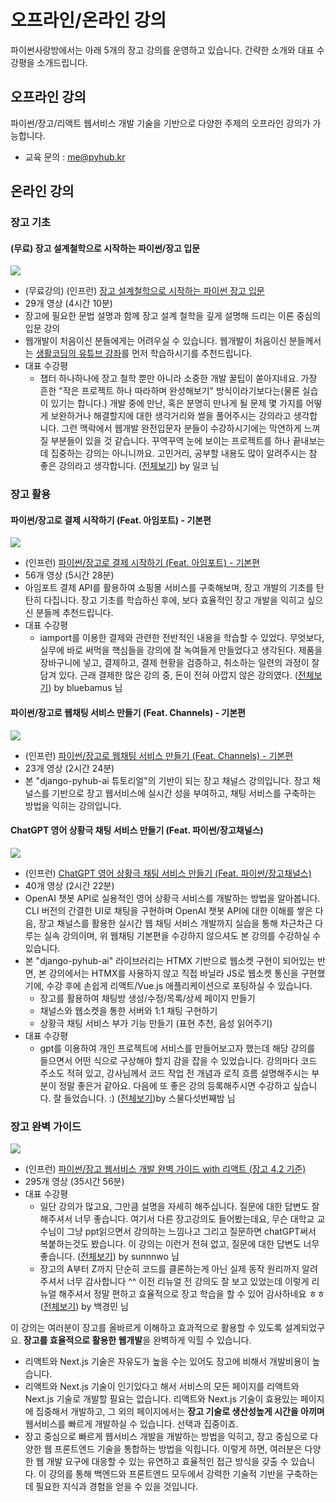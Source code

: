 # 오프라인/온라인 강의

파이썬사랑방에서는 아래 5개의 장고 강의를 운영하고 있습니다. 간략한 소개와 대표 수강평을 소개드립니다.

## 오프라인 강의

파이썬/장고/리액트 웹서비스 개발 기술을 기반으로 다양한 주제의 오프라인 강의가 가능합니다.

+ 교육 문의 : [me@pyhub.kr](mailto:me@pyhub.kr?subject=%EA%B5%90%EC%9C%A1%20%EB%AC%B8%EC%9D%98%20%EB%93%9C%EB%A6%BD%EB%8B%88%EB%8B%A4.&body=%EC%95%88%EB%85%95%ED%95%98%EC%84%B8%EC%9A%94.)

## 온라인 강의

### 장고 기초

#### (무료) 장고 설계철학으로 시작하는 파이썬/장고 입문

[![](./assets/django-for-beginner.png)](https://inf.run/7J1S)

- (무료강의) (인프런) [장고 설계철학으로 시작하는 파이썬 장고 입문](https://inf.run/7J1S)
- 29개 영상 (4시간 10분)
- 장고에 필요한 문법 설명과 함께 장고 설계 철학을 깊게 설명해 드리는 이론 중심의 입문 강의
- 웹개발이 처음이신 분들에게는 어려우실 수 있습니다. 웹개발이 처음이신 분들께서는 [생활코딩의 <Python Django Web Framework> 유튜브 강좌](https://www.youtube.com/playlist?list=PLuHgQVnccGMDLp4GH-rgQhVKqqZawlNwG)를 먼저 학습하시기를 추천드립니다.
- 대표 수강평
    - 챕터 하나하나에 장고 철학 뿐만 아니라 소중한 개발 꿀팁이 쏟아지네요. 가장 흔한 "작은 프로젝트 하나 따라하며 완성해보기" 방식이라기보다는(물론 실습이 있기는 합니다.) 개발 중에 만난, 혹은 분명히 만나게 될 문제 몇 가지를 어떻게 보완하거나 해결할지에 대한 생각거리와 썰을 풀어주시는 강의라고 생각합니다. 그런 맥락에서 웹개발 완전입문자 분들이 수강하시기에는 막연하게 느껴질 부분들이 있을 것 같습니다. 꾸역꾸역 눈에 보이는 프로젝트를 하나 끝내보는 데 집중하는 강의는 아니니까요. 고민거리, 공부할 내용도 많이 알려주시는 참 좋은 강의라고 생각합니다. ([전체보기](https://inf.run/GarTC)) by 일코 님

### 장고 활용

#### 파이썬/장고로 결제 시작하기 (Feat. 아임포트) - 기본편

[![](./assets/django-payment-01.png)](https://inf.run/A8Hm)

- (인프런) [파이썬/장고로 결제 시작하기 (Feat. 아임포트) - 기본편](https://inf.run/A8Hm)
- 56개 영상 (5시간 28분)
- 아임포트 결제 API를 활용하여 쇼핑몰 서비스를 구축해보며, 장고 개발의 기초를 탄탄히 다집니다. 장고 기초를 학습하신 후에, 보다 효율적인 장고 개발을 익히고 싶으신 분들께 추천드립니다.
- 대표 수강평
    - iamport를 이용한 결제와 관련한 전반적인 내용을 학습할 수 있었다. 무엇보다, 실무에 바로 써먹을 핵심들을 강의에 잘 녹여들게 만들었다고 생각된다. 제품을 장바구니에 넣고, 결제하고, 결제 현황을 검증하고, 취소하는 일련의 과정이 잘 담겨 있다. 근래 결제한 많은 강의 중, 돈이 전혀 아깝지 않은 강의였다. ([전체보기](https://inf.run/XVYJ1)) by bluebamus 님

#### 파이썬/장고로 웹채팅 서비스 만들기 (Feat. Channels) - 기본편

[![](./assets/django-channels-01.png)](https://inf.run/iMQ9)

- (인프런) [파이썬/장고로 웹채팅 서비스 만들기 (Feat. Channels) - 기본편](https://inf.run/iMQ9)
- 23개 영상 (2시간 24분)
- 본 "django-pyhub-ai 튜토리얼"의 기반이 되는 장고 채널스 강의입니다. 장고 채널스를 기반으로 장고 웹서비스에 실시간 성을 부여하고, 채팅 서비스를 구축하는 방법을 익히는 강의입니다.

#### ChatGPT 영어 상황극 채팅 서비스 만들기 (Feat. 파이썬/장고채널스)

[![](./assets/django-chatgpt-01.png)](https://inf.run/ySNr)

- (인프런) [ChatGPT 영어 상황극 채팅 서비스 만들기 (Feat. 파이썬/장고채널스)](https://inf.run/ySNr)
- 40개 영상 (2시간 22분)
- OpenAI 챗봇 API로 실용적인 영어 상황극 서비스를 개발하는 방법을 알아봅니다. CLI 버전의 간결한 UI로 채팅을 구현하며 OpenAI 챗봇 API에 대한 이해를 쌓은 다음, 장고 채널스를 활용한 실시간 웹 채팅 서비스 개발까지 실습을 통해 차근차근 다루는 실속 강의이며, 위 웹채팅 기본편을 수강하지 않으셔도 본 강의를 수강하실 수 있습니다.
- 본 "django-pyhub-ai" 라이브러리는 HTMX 기반으로 웹소켓 구현이 되어있는 반면, 본 강의에서는 HTMX를 사용하지 않고 직접 바닐라 JS로 웹소켓 통신을 구현했기에, 수강 후에 손쉽게 리액트/Vue.js 애플리케이션으로 포팅하실 수 있습니다.
    - 장고를 활용하여 채팅방 생성/수정/목록/상세 페이지 만들기
    - 채널스와 웹소켓을 통한 서버와 1:1 채팅 구현하기
    - 상황극 채팅 서비스 부가 기능 만들기 (표현 추천, 음성 읽어주기)
- 대표 수강평
    - gpt를 이용하여 개인 프로젝트에 서비스를 만들어보고자 했는데 해당 강의를 들으면서 어떤 식으로 구상해야 할지 감을 잡을 수 있었습니다. 강의마다 코드 주소도 적혀 있고, 강사님께서 코드 작업 전 개념과 로직 흐름 설명해주시는 부분이 정말 좋은거 같아요. 다음에 또 좋은 강의 등록해주시면 수강하고 싶습니다. 잘 들었습니다. :) ([전체보기](https://inf.run/khPBN))by 스물다섯번째밤 님

### 장고 완벽 가이드

[![](./assets/django-complete-guide-03.png)](https://inf.run/Fcn6n)

- (인프런) [파이썬/장고 웹서비스 개발 완벽 가이드 with 리액트 (장고 4.2 기준)](https://inf.run/Fcn6n)
- 295개 영상 (35시간 56분)
- 대표 수강평
    - 일단 강의가 많고요, 그만큼 설명을 자세히 해주십니다. 질문에 대한 답변도 잘해주셔서 너무 좋습니다. 여기서 다른 장고강의도 들어봤는데요, 무슨 대학교 교수님이 그냥 ppt읽으면서 강의하는 느낌나고 그리고  질문하면 chatGPT써서 복붙하는것도 봤습니다. 이 강의는 이런거 전혀 없고, 질문에 대한 답변도 너무 좋습니다. ([전체보기](https://inf.run/iWaUi)) by sunnnwo 님
    - 장고의 A부터 Z까지 단순히 코드를 클론하는게 아닌 실제 동작 원리까지 알려주셔서 너무 감사합니다 ^^ 이전 리뉴얼 전 강의도 잘 보고 있었는데 이렇게 리뉴얼 해주셔서 정말 편하고 효율적으로 장고 학습을 할 수 있어 감사하네요 ㅎㅎ ([전체보기](https://inf.run/Z6n7n)) by 백경민 님

이 강의는 여러분이 장고를 올바르게 이해하고 효과적으로 활용할 수 있도록 설계되었구요. **장고를 효율적으로 활용한 웹개발**을 완벽하게 익힐 수 있습니다.

+ 리액트와 Next.js 기술은 자유도가 높을 수는 있어도 장고에 비해서 개발비용이 높습니다.
+ 리액트와 Next.js 기술이 인기있다고 해서 서비스의 모든 페이지를 리액트와 Next.js 기술로 개발할 필요는 없습니다. 리액트와 Next.js 기술이 효용있는 페이지에 집중해서 개발하고, 그 외의 페이지에서는 **장고 기술로 생산성높게 시간을 아끼며** 웹서비스를 빠르게 개발하실 수 있습니다. 선택과 집중이죠.
+ 장고 중심으로 빠르게 웹서비스 개발을 개발하는 방법을 익히고, 장고 중심으로 다양한 웹 프론트엔드 기술을 통합하는 방법을 익힙니다. 이렇게 하면, 여러분은 다양한 웹 개발 요구에 대응할 수 있는 유연하고 효율적인 접근 방식을 갖출 수 있습니다. 이 강의를 통해 백엔드와 프론트엔드 모두에서 강력한 기술적 기반을 구축하는 데 필요한 지식과 경험을 얻을 수 있을 것입니다.
